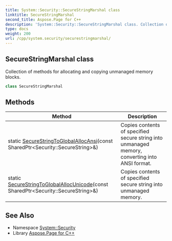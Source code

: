 ```yaml
---
title: System::Security::SecureStringMarshal class
linktitle: SecureStringMarshal
second_title: Aspose.Page for C++
description: 'System::Security::SecureStringMarshal class. Collection of methods for allocating and copying unmanaged memory blocks in C++.'
type: docs
weight: 200
url: /cpp/system.security/securestringmarshal/
---
```

## SecureStringMarshal class


Collection of methods for allocating and copying unmanaged memory blocks.

```cpp
class SecureStringMarshal
```

## Methods

| Method | Description |
| --- | --- |
| static [SecureStringToGlobalAllocAnsi](./securestringtoglobalallocansi/)(const SharedPtr\<Security::SecureString\>\&) | Copies contents of specified secure string into unmanaged memory, converting into ANSI format. |
| static [SecureStringToGlobalAllocUnicode](./securestringtoglobalallocunicode/)(const SharedPtr\<Security::SecureString\>\&) | Copies contents of specified secure string into unmanaged memory. |
## See Also

* Namespace [System::Security](../)
* Library [Aspose.Page for C++](../../)
